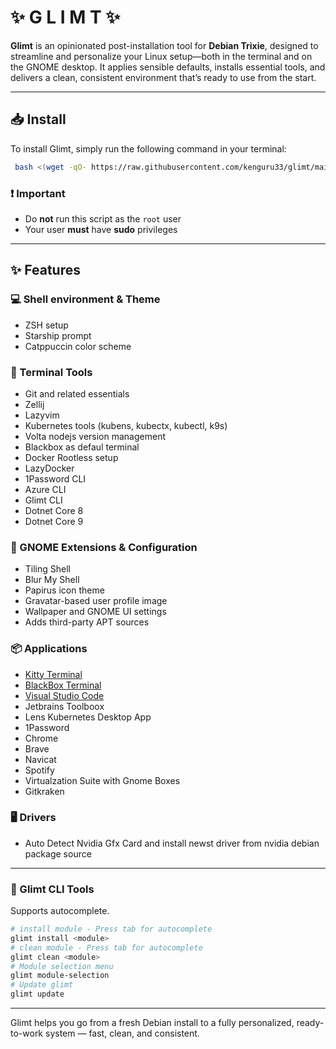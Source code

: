 # ✨ G L I M T ✨

**Glimt** is an opinionated post-installation tool for **Debian Trixie**, designed to streamline and personalize your Linux setup—both in the terminal and on the GNOME desktop. It applies sensible defaults, installs essential tools, and delivers a clean, consistent environment that’s ready to use from the start.

---

## 📥 Install

To install Glimt, simply run the following command in your terminal:

```bash
 bash <(wget -qO- https://raw.githubusercontent.com/kenguru33/glimt/main/bootstrap.sh)
```

### ❗ Important

- Do **not** run this script as the `root` user
- Your user **must** have **sudo** privileges

---

## ✨ Features

### 💻 Shell environment & Theme

- ZSH setup
- Starship prompt
- Catppuccin color scheme

### 🧰 Terminal Tools

- Git and related essentials
- Zellij
- Lazyvim
- Kubernetes tools (kubens, kubectx, kubectl, k9s)
- Volta nodejs version management
- Blackbox as defaul terminal
- Docker Rootless setup
- LazyDocker
- 1Password CLI
- Azure CLI
- Glimt CLI
- Dotnet Core 8
- Dotnet Core 9

### 🧩 GNOME Extensions & Configuration

- Tiling Shell
- Blur My Shell
- Papirus icon theme
- Gravatar-based user profile image
- Wallpaper and GNOME UI settings
- Adds third-party APT sources

### 📦 Applications

- [Kitty Terminal](https://sw.kovidgoyal.net/kitty/)
- [BlackBox Terminal](https://apps.gnome.org/BlackBox/)
- [Visual Studio Code](https://code.visualstudio.com/)
- Jetbrains Toolboox
- Lens Kubernetes Desktop App
- 1Password
- Chrome
- Brave
- Navicat
- Spotify
- Virtualzation Suite with Gnome Boxes
- Gitkraken

### 🖥️ Drivers

- Auto Detect Nvidia Gfx Card and install newst driver from nvidia debian package source

---

### 🧰 Glimt CLI Tools

Supports autocomplete.

```bash
# install module - Press tab for autocomplete
glimt install <module>
# clean module - Press tab for autocomplete
glimt clean <module>
# Module selection menu
glimt module-selection
# Update glimt
glimt update
```

---

Glimt helps you go from a fresh Debian install to a fully personalized, ready-to-work system — fast, clean, and consistent.
